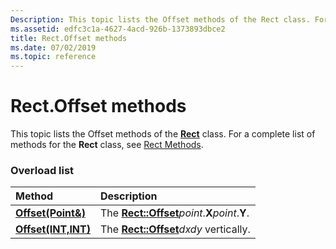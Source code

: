 ```yaml
---
Description: This topic lists the Offset methods of the Rect class. For a complete list of methods for the Rect class, see Rect Methods.
ms.assetid: edfc3c1a-4627-4acd-926b-1373893dbce2
title: Rect.Offset methods
ms.date: 07/02/2019
ms.topic: reference
---
```


# Rect.Offset methods

This topic lists the Offset methods of the [**Rect**](/windows/win32/api/gdiplustypes/nl-gdiplustypes-rect) class. For a complete list of methods for the **Rect** class, see [Rect Methods](-gdiplus-class-rect-methods.md).

### Overload list



| Method                                                       | Description                                                                                         |
|:-------------------------------------------------------------|:----------------------------------------------------------------------------------------------------|
| [**Offset(Point&)**](/previous-versions//ms534979(v=vs.85))  | The [**Rect::Offset**](/previous-versions//ms534979(v=vs.85))*point*.**X***point*.**Y**.<br/> |
| [**Offset(INT,INT)**](/windows/win32/api/gdiplustypes/nf-gdiplustypes-rect-offset(inint_inint)) | The [**Rect::Offset**](/windows/win32/api/gdiplustypes/nf-gdiplustypes-rect-offset(inint_inint))*dxdy* vertically.<br/>          |



 

 
